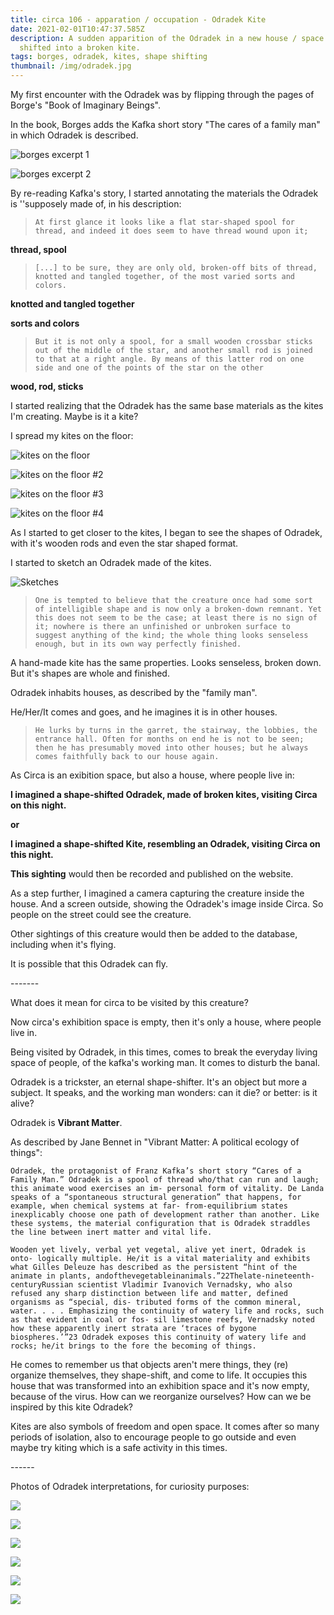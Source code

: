 ```yaml
---
title: circa 106 - apparation / occupation - Odradek Kite
date: 2021-02-01T10:47:37.585Z
description: A sudden apparition of the Odradek in a new house / space. Shape
  shifted into a broken kite.
tags: borges, odradek, kites, shape shifting
thumbnail: /img/odradek.jpg
---
```

My first encounter with the Odradek was by flipping through the pages of Borge's "Book of Imaginary Beings".

In the book, Borges adds the Kafka short story "The cares of a family man" in which Odradek is described.

![borges excerpt 1](/img/screen-shot-2021-02-01-at-11.55.40.png "borges excerpt 1")

![borges excerpt 2](/img/screen-shot-2021-02-01-at-11.55.45.png "borges excerpt 2")

By re-reading Kafka's story, I started annotating the materials the Odradek is ''supposely made of, in his description:

> `At first glance it looks like a flat star-shaped spool for thread, and indeed it does seem to have thread wound upon it;`

**thread, spool**

> `[...] to be sure, they are only old, broken-off bits of thread, knotted and tangled together, of the most varied sorts and colors.`

**knotted and tangled together**

**sorts and colors**

> `But it is not only a spool, for a small wooden crossbar sticks out of the middle of the star, and another small rod is joined to that at a right angle. By means of this latter rod on one side and one of the points of the star on the other`

**wood, rod, sticks**

I started realizing that the Odradek has the same base materials as the kites I'm creating. Maybe is it a kite?

I spread my kites on the floor:

![](/img/img_20210201_120545730.jpg "kites on the floor")

![](/img/img_20210201_120620115.jpg "kites on the floor #2")

![](/img/img_20210201_120626226.jpg "kites on the floor #3")

![](/img/img_20210201_120553106.jpg "kites on the floor #4")

As I started to get closer to the kites, I began to see the shapes of Odradek, with it's wooden rods and even the star shaped format.

I started to sketch an Odradek made of the kites.

![](/img/img_20210201_121642697.jpg "Sketches")

> `One is tempted to believe that the creature once had some sort of intelligible shape and is now only a broken-down remnant. Yet this does not seem to be the case; at least there is no sign of it; nowhere is there an unfinished or unbroken surface to suggest anything of the kind; the whole thing looks senseless enough, but in its own way perfectly finished.`

A hand-made kite has the same properties. Looks senseless, broken down. But it's shapes are whole and finished. 

Odradek inhabits houses, as described by the "family man".

He/Her/It comes and goes, and he imagines it is in other houses.

> `He lurks by turns in the garret, the stairway, the lobbies, the entrance hall. Often for months on end he is not to be seen; then he has presumably moved into other houses; but he always comes faithfully back to our house again.`

As Circa is an exibition space, but also a house, where people live in:

**I imagined a shape-shifted Odradek, made of broken kites, visiting Circa on this night.**

**or**

**I imagined a shape-shifted Kite, resembling an Odradek, visiting Circa on this night.**

**This sighting** would then be recorded and published on the website.

As a step further, I imagined a camera capturing the creature inside the house. And a screen outside, showing the Odradek's image inside Circa. So people on the street could see the creature.

Other sightings of this creature would then be added to the database, including when it's flying.

It is possible that this Odradek can fly.

\-------

What does it mean for circa to be visited by this creature?

Now circa's exhibition space is empty, then it's only a house, where people live in.

Being visited by Odradek, in this times, comes to break the everyday living space of people, of the kafka's working man. It comes to disturb the banal.

Odradek is a trickster, an eternal shape-shifter. It's an object but more a subject. It speaks, and the working man wonders: can it die? or better: is it alive?

Odradek is **Vibrant Matter**.

As described by Jane Bennet in "Vibrant Matter: A political ecology of things":

`Odradek, the protagonist of Franz Kafka’s short story “Cares of a Family Man.” Odradek is a spool of thread who/that can run and laugh; this animate wood exercises an im- personal form of vitality. De Landa speaks of a “spontaneous structural generation” that happens, for example, when chemical systems at far- from-equilibrium states inexplicably choose one path of development rather than another. Like these systems, the material configuration that is Odradek straddles the line between inert matter and vital life.`

`Wooden yet lively, verbal yet vegetal, alive yet inert, Odradek is onto- logically multiple. He/it is a vital materiality and exhibits what Gilles Deleuze has described as the persistent “hint of the animate in plants, andofthevegetableinanimals.”22Thelate-nineteenth-centuryRussian scientist Vladimir Ivanovich Vernadsky, who also refused any sharp distinction between life and matter, defined organisms as “special, dis- tributed forms of the common mineral, water. . . . Emphasizing the continuity of watery life and rocks, such as that evident in coal or fos- sil limestone reefs, Vernadsky noted how these apparently inert strata are ‘traces of bygone biospheres.’”23 Odradek exposes this continuity of watery life and rocks; he/it brings to the fore the becoming of things.`

 

He comes to remember us that objects aren't mere things, they (re) organize themselves, they shape-shift, and come to life. It occupies this house that was transformed into an exhibition space and it's now empty, because of the virus. How can we reorganize ourselves? How can we be inspired by this kite Odradek?

Kites are also symbols of freedom and open space. It comes after so many periods of isolation, also to encourage people to go outside and even maybe try kiting which is a safe activity in this times. 

\------

Photos of Odradek interpretations, for curiosity purposes:

![](/img/25b324691b450108065233fd76714a0a.jpg)



![](/img/odradek2.jpg)

![](/img/download.jpeg)

![](/img/doubleodradekjeffwall-2-c6541.jpg)

![](/img/630001_1574681513-563x367_width_50.jpg)

![](/img/220px-zwirn.jpg)